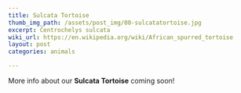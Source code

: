 ```yaml
---
title: Sulcata Tortoise
thumb_img_path: /assets/post_img/00-sulcatatortoise.jpg
excerpt: Centrochelys sulcata
wiki_url: https://en.wikipedia.org/wiki/African_spurred_tortoise
layout: post
categories: animals

---
```


More info about our **Sulcata Tortoise** coming soon!